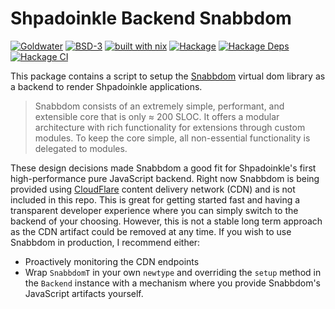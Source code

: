 # Shpadoinkle Backend Snabbdom

[![Goldwater](https://gitlab.com/fresheyeball/Shpadoinkle/badges/master/pipeline.svg)](https://gitlab.com/fresheyeball/Shpadoinkle)
[![BSD-3](https://img.shields.io/badge/License-BSD%203--Clause-blue.svg)](https://opensource.org/licenses/BSD-3-Clause)
[![built with nix](https://img.shields.io/badge/built%20with-nix-41439a)](https://builtwithnix.org)
[![Hackage](https://img.shields.io/hackage/v/Shpadoinkle-backend-snabbdom.svg)](https://hackage.haskell.org/package/Shpadoinkle-backend-snabbdom)
[![Hackage Deps](https://img.shields.io/hackage-deps/v/Shpadoinkle-backend-snabbdom.svg)](http://packdeps.haskellers.com/reverse/Shpadoinkle-backend-snabbdom)
[![Hackage CI](https://matrix.hackage.haskell.org/api/v2/packages/Shpadoinkle-backend-snabbdom/badge)](https://matrix.hackage.haskell.org/#/package/Shpadoinkle-backend-snabbdom)

This package contains a script to setup the [Snabbdom](https://github.com/snabbdom/snabbdom) virtual dom library as a backend to render Shpadoinkle applications.

> Snabbdom consists of an extremely simple, performant, and extensible core that is only ≈ 200 SLOC. It offers a modular architecture with rich functionality for extensions through custom modules. To keep the core simple, all non-essential functionality is delegated to modules.

These design decisions made Snabbdom a good fit for Shpadoinkle's first high-performance pure JavaScript backend. Right now Snabbdom is being provided using [CloudFlare](https://cdnjs.com/) content delivery network (CDN) and is not included in this repo. This is great for getting started fast and having a transparent developer experience where you can simply switch to the backend of your choosing. However, this is not a stable long term approach as the CDN artifact could be removed at any time. If you wish to use Snabbdom in production, I recommend either:

- Proactively monitoring the CDN endpoints
- Wrap `SnabbdomT` in your own `newtype` and overriding the `setup` method in the `Backend` instance with a mechanism where you provide Snabbdom's JavaScript artifacts yourself.

